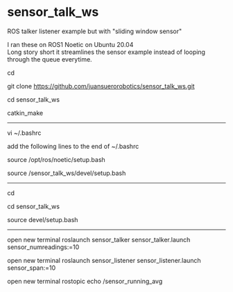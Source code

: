 # sensor_talk_ws
ROS talker listener example but with "sliding window sensor"

I ran these on ROS1 Noetic on Ubuntu 20.04  
Long story short it streamlines the sensor example instead of looping through the queue everytime.

cd <directory where you will perform the git clone>
  
git clone https://github.com/juansuerorobotics/sensor_talk_ws.git

cd sensor_talk_ws

catkin_make

-------------
vi ~/.bashrc

add the following lines to the end of ~/.bashrc

source /opt/ros/noetic/setup.bash

source <directory where you performed the git clone>/sensor_talk_ws/devel/setup.bash

-------------
  
cd <directory where you will perform the git clone>
  
cd sensor_talk_ws
  
source devel/setup.bash

-------------
  
open new terminal
roslaunch sensor_talker sensor_talker.launch sensor_numreadings:=10

open new terminal 
roslaunch sensor_listener sensor_listener.launch sensor_span:=10

open new terminal 
rostopic echo /sensor_running_avg

